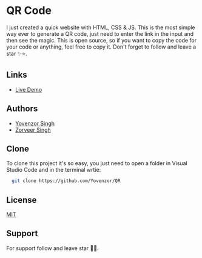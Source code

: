 
# QR Code

I just created a quick website with HTML, CSS & JS.
This is the most simple way ever to generate a QR code, just need to enter the link in the input and then see the magic.
This is open source, so if you want to copy the code for your code or anything, feel free to copy it.
Don't forget to follow and leave a star ✨⭐.

## Links

 - [Live Demo](https://yovenzor.github.io/QR/)

## Authors

- [Yovenzor Singh](https://www.github.com/Yovenzor)
- [Zorveer Singh](https://www.github.com/Zorveer)


## Clone

To clone this project it's so easy, you just need to open a folder in Visual Studio Code and in the terminal wrtie:

```bash
  git clone https://github.com/Yovenzor/QR
```


## License

[MIT](https://choosealicense.com/licenses/mit/)




## Support

For support follow and leave star 🌟✨.

